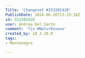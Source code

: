 ```yaml
---
Title: 'Changeset #153202420'
PublishDate: 2024-06-26T13:15:16Z
id: 153202420
user: Andrea Del Sarto
comment: 'fix #NaturKosovo'
created_by: iD 2.29.0
tags:
- Montenegro

---
```

